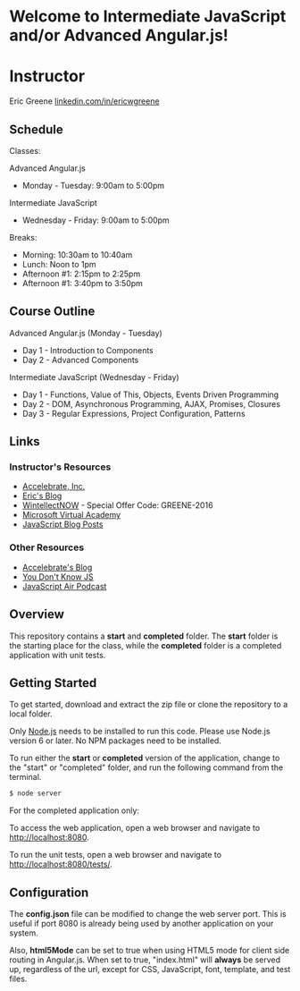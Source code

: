 # Welcome to Intermediate JavaScript and/or Advanced Angular.js!

# Instructor

Eric Greene [linkedin.com/in/ericwgreene](linkedin.com/in/ericwgreene)

## Schedule

Classes:

Advanced Angular.js
- Monday - Tuesday: 9:00am to 5:00pm

Intermediate JavaScript
- Wednesday - Friday: 9:00am to 5:00pm

Breaks:
- Morning: 10:30am to 10:40am
- Lunch: Noon to 1pm
- Afternoon #1: 2:15pm to 2:25pm
- Afternoon #1: 3:40pm to 3:50pm

## Course Outline

Advanced Angular.js (Monday - Tuesday)

- Day 1 - Introduction to Components
- Day 2 - Advanced Components

Intermediate JavaScript (Wednesday - Friday)

- Day 1 - Functions, Value of This, Objects, Events Driven Programming
- Day 2 - DOM, Asynchronous Programming, AJAX, Promises, Closures
- Day 3 - Regular Expressions, Project Configuration, Patterns

## Links

### Instructor's Resources

- [Accelebrate, Inc.](https://www.accelebrate.com/)
- [Eric's Blog](http://t4d.io/)
- [WintellectNOW](https://www.wintellectnow.com/Home/Instructor?instructorId=EricGreene) - Special Offer Code: GREENE-2016
- [Microsoft Virtual Academy](https://mva.microsoft.com/search/SearchResults.aspx#!q=Eric%20Greene&lang=1033)
- [JavaScript Blog Posts](https://www.accelebrate.com/blog/?s=Greene)

### Other Resources

- [Accelebrate's Blog](https://www.accelebrate.com/blog/)
- [You Don't Know JS](https://github.com/getify/You-Dont-Know-JS)
- [JavaScript Air Podcast](http://javascriptair.podbean.com/)

## Overview

This repository contains a **start** and **completed** folder. The **start** folder is the starting place for the class, while the **completed** folder is a completed application with unit tests.

## Getting Started

To get started, download and extract the zip file or clone the repository to a local folder.

Only [Node.js](https://nodejs.org) needs to be installed to run this code. Please use Node.js version 6 or later. No NPM packages need to be installed.

To run either the **start** or **completed** version of the application, change to the "start" or "completed" folder, and run the following command from the terminal.

```bash
$ node server
```

For the completed application only:

To access the web application, open a web browser and navigate to [http://localhost:8080](http://localhost:8080).

To run the unit tests, open a web browser and navigate to [http://localhost:8080/tests/](http://localhost:8080/tests/).

## Configuration

The **config.json** file can be modified to change the web server port. This is useful if port 8080 is already being used by another application on your system.

Also, **html5Mode** can be set to true when using HTML5 mode for client side routing in Angular.js. When set to true, "index.html" will **always** be served up, regardless of the url, except for CSS, JavaScript, font, template, and test files.

